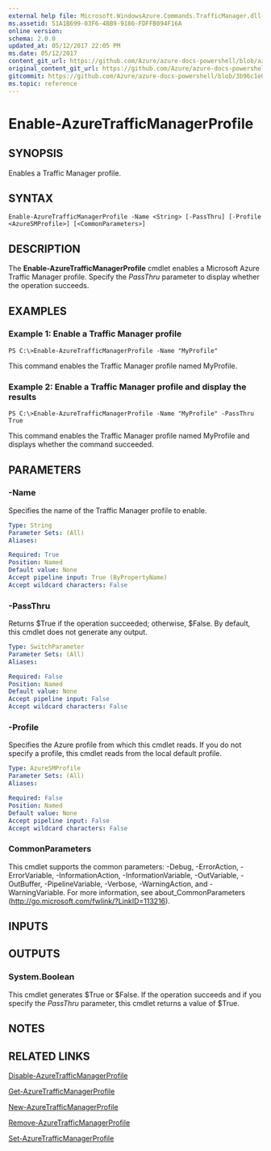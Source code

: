 ```yaml
---
external help file: Microsoft.WindowsAzure.Commands.TrafficManager.dll-Help.xml
ms.assetid: 51A1B699-03F6-4BB9-9186-FDFFB094F16A
online version:
schema: 2.0.0
updated_at: 05/12/2017 22:05 PM
ms.date: 05/12/2017
content_git_url: https://github.com/Azure/azure-docs-powershell/blob/azurestack/azureps-cmdlets-docs/ServiceManagement/Azure/v4.0.0/Enable-AzureTrafficManagerProfile.md
original_content_git_url: https://github.com/Azure/azure-docs-powershell/blob/azurestack/azureps-cmdlets-docs/ServiceManagement/Azure/v4.0.0/Enable-AzureTrafficManagerProfile.md
gitcommit: https://github.com/Azure/azure-docs-powershell/blob/3b96c1e0b28fc56dfbf6de55728d5478e0d02def
ms.topic: reference
---
```


# Enable-AzureTrafficManagerProfile

## SYNOPSIS
Enables a Traffic Manager profile.

## SYNTAX

```
Enable-AzureTrafficManagerProfile -Name <String> [-PassThru] [-Profile <AzureSMProfile>] [<CommonParameters>]
```

## DESCRIPTION
The **Enable-AzureTrafficManagerProfile** cmdlet enables a Microsoft Azure Traffic Manager profile.
Specify the *PassThru* parameter to display whether the operation succeeds.

## EXAMPLES

### Example 1: Enable a Traffic Manager profile
```
PS C:\>Enable-AzureTrafficManagerProfile -Name "MyProfile"
```

This command enables the Traffic Manager profile named MyProfile.

### Example 2: Enable a Traffic Manager profile and display the results
```
PS C:\>Enable-AzureTrafficManagerProfile -Name "MyProfile" -PassThru
True
```

This command enables the Traffic Manager profile named MyProfile and displays whether the command succeeded.

## PARAMETERS

### -Name
Specifies the name of the Traffic Manager profile to enable.

```yaml
Type: String
Parameter Sets: (All)
Aliases: 

Required: True
Position: Named
Default value: None
Accept pipeline input: True (ByPropertyName)
Accept wildcard characters: False
```

### -PassThru
Returns $True if the operation succeeded; otherwise, $False.
By default, this cmdlet does not generate any output.

```yaml
Type: SwitchParameter
Parameter Sets: (All)
Aliases: 

Required: False
Position: Named
Default value: None
Accept pipeline input: False
Accept wildcard characters: False
```

### -Profile
Specifies the Azure profile from which this cmdlet reads. 
If you do not specify a profile, this cmdlet reads from the local default profile.

```yaml
Type: AzureSMProfile
Parameter Sets: (All)
Aliases: 

Required: False
Position: Named
Default value: None
Accept pipeline input: False
Accept wildcard characters: False
```

### CommonParameters
This cmdlet supports the common parameters: -Debug, -ErrorAction, -ErrorVariable, -InformationAction, -InformationVariable, -OutVariable, -OutBuffer, -PipelineVariable, -Verbose, -WarningAction, and -WarningVariable. For more information, see about_CommonParameters (http://go.microsoft.com/fwlink/?LinkID=113216).

## INPUTS

## OUTPUTS

### System.Boolean
This cmdlet generates $True or $False.
If the operation succeeds and if you specify the *PassThru* parameter, this cmdlet returns a value of $True.

## NOTES

## RELATED LINKS

[Disable-AzureTrafficManagerProfile](./Disable-AzureTrafficManagerProfile.md)

[Get-AzureTrafficManagerProfile](./Get-AzureTrafficManagerProfile.md)

[New-AzureTrafficManagerProfile](./New-AzureTrafficManagerProfile.md)

[Remove-AzureTrafficManagerProfile](./Remove-AzureTrafficManagerProfile.md)

[Set-AzureTrafficManagerProfile](./Set-AzureTrafficManagerProfile.md)


